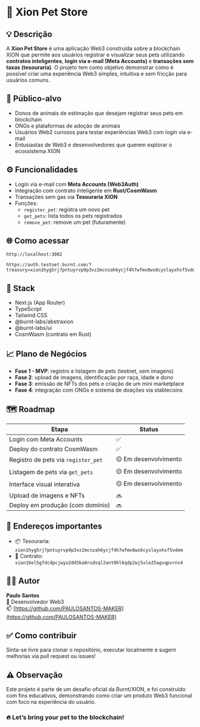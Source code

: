 # 🐾 Xion Pet Store

## 💡 Descrição

A **Xion Pet Store** é uma aplicação Web3 construída sobre a blockchain XION que permite aos usuários registrar e visualizar seus pets utilizando **contratos inteligentes**, **login via e-mail (Meta Accounts)** e **transações sem taxas (tesouraria)**. O projeto tem como objetivo demonstrar como é possível criar uma experiência Web3 simples, intuitiva e sem fricção para usuários comuns.

## 👥 Público-alvo

- Donos de animais de estimação que desejam registrar seus pets em blockchain
- ONGs e plataformas de adoção de animais
- Usuários Web2 curiosos para testar experiências Web3 com login via e-mail
- Entusiastas de Web3 e desenvolvedores que querem explorar o ecossistema XION

## ⚙️ Funcionalidades

- Login via e-mail com **Meta Accounts (Web3Auth)**
- Integração com contrato inteligente em **Rust/CosmWasm**
- Transações sem gas via **Tesouraria XION**
- Funções:
  - `register_pet`: registra um novo pet
  - `get_pets`: lista todos os pets registrados
  - `remove_pet`: remove um pet (futuramente)

## 🌐 Como acessar

```
http://localhost:3002
```

```
https://auth.testnet.burnt.com/?treasury=xion1hyg5rj7pntuyrvp9p3vz2mcnzah6ycjf4h7wfmx8ws6cyslayxhsf5vdem&grantee=xion1xww38d2d48md059k6hdr9prdkweheg24chhcl5&redirect_uri=http://localhost:3002/
```

## 🧠 Stack

- Next.js (App Router)
- TypeScript
- Tailwind CSS
- @burnt-labs/abstraxion
- @burnt-labs/ui
- CosmWasm (contrato em Rust)

## 📈 Plano de Negócios

- **Fase 1 - MVP**: registro e listagem de pets (testnet, sem imagens)
- **Fase 2**: upload de imagens, identificação por raça, idade e dono
- **Fase 3**: emissão de NFTs dos pets e criação de um mini marketplace
- **Fase 4**: integração com ONGs e sistema de doações via stablecoins

## 🗺️ Roadmap

| Etapa | Status |
|-------|--------|
| Login com Meta Accounts | ✅ |
| Deploy do contrato CosmWasm | ✅ |
| Registro de pets via `register_pet` | 🟡 Em desenvolvimento |
| Listagem de pets via `get_pets` | 🟡 Em desenvolvimento |
| Interface visual interativa | 🟡 Em desenvolvimento |
| Upload de imagens e NFTs | 🔜 |
| Deploy em produção (com domínio) | 🔜 |

## 🔗 Endereços importantes

- 📦 Tesouraria: `xion1hyg5rj7pntuyrvp9p3vz2mcnzah6ycjf4h7wfmx8ws6cyslayxhsf5vdem`
- 📜 Contrato: `xion16el5gfdcdpcjwyu2dd5ka8rudsql2ant0hl6qdp2wj5xle25agvqpvrns4`

## 👨‍💻 Autor

**Paulo Santos**  
💼 Desenvolvedor Web3  
📫 [https://github.com/PAULOSANTOS-MAKER](https://github.com/PAULOSANTOS-MAKER)

## ✅ Como contribuir

Sinta-se livre para clonar o repositório, executar localmente e sugerir melhorias via pull request ou issues!

## ⚠️ Observação

Este projeto é parte de um desafio oficial da Burnt/XION, e foi construído com fins educativos, demonstrando como criar um produto Web3 funcional com foco na experiência do usuário.

### 🔥 Let’s bring your pet to the blockchain!
